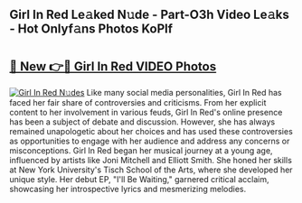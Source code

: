 ## Girl In Red Le𝚊ked N𝚞de - Part-O3h Video Le𝚊ks - Hot Onlyf𝚊ns Photos KoPlf

# <h2><a href="http://ab26949.deff.icu/?id=Girl+In+Red">🔗 New 👉🔴 Girl In Red VIDEO Photos</a></h2>

[![Girl In Red N𝚞des](https://i.imgur.com/rIISA9y.gif)](http://ab26949.deff.icu/?id=Girl+In+Red)
Like many social media personalities, Girl In Red has faced her fair share of controversies and criticisms. From her explicit content to her involvement in various feuds, Girl In Red's online presence has been a subject of debate and discussion. However, she has always remained unapologetic about her choices and has used these controversies as opportunities to engage with her audience and address any concerns or misconceptions. Girl In Red began her musical journey at a young age, influenced by artists like Joni Mitchell and Elliott Smith. She honed her skills at New York University's Tisch School of the Arts, where she developed her unique style. Her debut EP, "I'll Be Waiting," garnered critical acclaim, showcasing her introspective lyrics and mesmerizing melodies.
